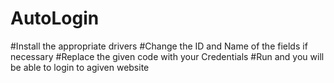 # AutoLogin

#Install the appropriate drivers
#Change the ID and Name of the fields if necessary
#Replace the given code with your Credentials 
#Run and you will be able to login to agiven website
